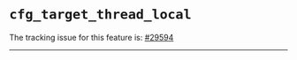 # `cfg_target_thread_local`

The tracking issue for this feature is: [#29594]

[#29594]: https://github.com/rust-lang/rust/issues/29594

------------------------




